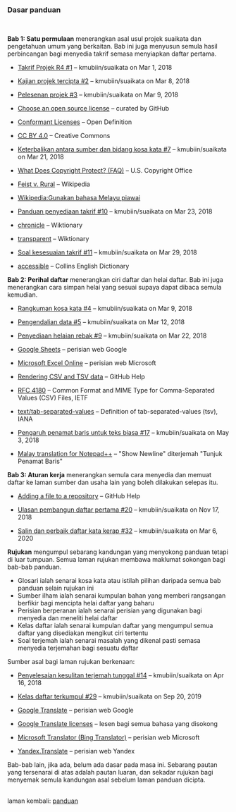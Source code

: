 ---
---

### Dasar panduan
&ensp;  

**Bab 1: Satu permulaan** menerangkan asal usul projek
suaikata dan pengetahuan umum yang berkaitan. Bab ini juga
menyusun semula hasil perbincangan bagi menyedia takrif
semasa menyiapkan daftar pertama.

- [Takrif Projek R4 #1][#1]
  &ndash; kmubiin/suaikata on Mar 1, 2018
- [Kajian projek tercipta #2][#2]
  &ndash; kmubiin/suaikata on Mar 8, 2018
- [Pelesenan projek #3][#3]
  &ndash; kmubiin/suaikata on Mar 9, 2018
- [Choose an open source license][15a]
  &ndash; curated by GitHub
- [Conformant Licenses][15b]
  &ndash; Open Definition
- [CC BY 4.0][15c]
  &ndash; Creative Commons
- [Keterbalikan antara sumber dan bidang kosa kata #7][#7]
  &ndash; kmubiin/suaikata on Mar 21, 2018
- [What Does Copyright Protect? (FAQ)][13a]
  &ndash; U.S. Copyright Office
- [Feist v. Rural][13b]
  &ndash; Wikipedia
- [Wikipedia:Gunakan bahasa Melayu piawai][14a]
- [Panduan penyediaan takrif #10][#10]
  &ndash; kmubiin/suaikata on Mar 23, 2018
- [chronicle][16a]
  &ndash; Wiktionary
- [transparent][16b]
  &ndash; Wiktionary
- [Soal kesesuaian takrif #11][#11]
  &ndash; kmubiin/suaikata on Mar 29, 2018
- [accessible][17a]
  &ndash; Collins English Dictionary

  [#1]: https://github.com/kmubiin/suaikata/issues/1
  [#2]: https://github.com/kmubiin/suaikata/issues/2
  [#3]: https://github.com/kmubiin/suaikata/issues/3
  [#7]: https://github.com/kmubiin/suaikata/issues/7
  [#10]: https://github.com/kmubiin/suaikata/issues/10
  [#11]: https://github.com/kmubiin/suaikata/issues/11
  [13a]: https://www.copyright.gov/help/faq/faq-protect.html
  [13b]: https://en.wikipedia.org/wiki/Feist_v._Rural
  [14a]: https://ms.wikipedia.org/wiki/Wikipedia:Gunakan_bahasa_Melayu_piawai
  [15a]: https://choosealicense.com/
  [15b]: https://opendefinition.org/licenses/
  [15c]: https://creativecommons.org/licenses/by/4.0/
  [16a]: https://en.wiktionary.org/wiki/chronicle
  [16b]: https://en.wiktionary.org/wiki/transparent
  [17a]: https://www.collinsdictionary.com/dictionary/english/accessible

**Bab 2: Perihal daftar** menerangkan ciri daftar dan helai
daftar. Bab ini juga menerangkan cara simpan helai yang
sesuai supaya dapat dibaca semula kemudian.

- [Rangkuman kosa kata #4][#4]
  &ndash; kmubiin/suaikata on Mar 9, 2018
- [Pengendalian data #5][#5]
  &ndash; kmubiin/suaikata on Mar 12, 2018
- [Penyediaan helaian rebak #9][#9]
  &ndash; kmubiin/suaikata on Mar 22, 2018
- [Google Sheets][24a]
  &ndash; perisian web Google
- [Microsoft Excel Online][24b]
  &ndash; perisian web Microsoft
- [Rendering CSV and TSV data][26a]
  &ndash; GitHub Help
- [RFC 4180][26b]
  &ndash; Common Format and MIME Type for Comma-Separated
  Values (CSV) Files, IETF
- [text/tab-separated-values][26c]
  &ndash; Definition of tab-separated-values (tsv), IANA
- [Pengaruh penamat baris untuk teks biasa #17][#17]
  &ndash; kmubiin/suaikata on May 3, 2018
- [Malay translation for Notepad++][27a]
  &ndash; "Show Newline" diterjemah "Tunjuk Penamat Baris"

  [#4]: https://github.com/kmubiin/suaikata/issues/4
  [#5]: https://github.com/kmubiin/suaikata/issues/5
  [#9]: https://github.com/kmubiin/suaikata/issues/9
  [#17]: https://github.com/kmubiin/suaikata/issues/17
  [24a]: https://docs.google.com/spreadsheets/
  [24b]: https://office.live.com/start/Excel.aspx
  [26a]: https://help.github.com/articles/rendering-csv-and-tsv-data/
  [26b]: https://tools.ietf.org/html/rfc4180
  [26c]: https://www.iana.org/assignments/media-types/text/tab-separated-values
  [27a]: https://github.com/notepad-plus-plus/notepad-plus-plus/blob/master/PowerEditor/installer/nativeLang/malay.xml

**Bab 3: Aturan kerja** menerangkan semula cara menyedia dan
memuat daftar ke laman sumber dan usaha lain yang boleh
dilakukan selepas itu.

- [Adding a file to a repository][3a]
  &ndash; GitHub Help
- [Ulasan pembangun daftar pertama #20][#20]
  &ndash; kmubiin/suaikata on Nov 17, 2018
- [Salin dan perbaik daftar kata kerap #32][#32]
  &ndash; kmubiin/suaikata on Mar 6, 2020

  [3a]: https://help.github.com/en/github/managing-files-in-a-repository/adding-a-file-to-a-repository
  [#20]: https://github.com/kmubiin/suaikata/issues/20
  [#32]: https://github.com/kmubiin/suaikata/issues/32

**Rujukan** mengumpul sebarang kandungan yang menyokong
panduan tetapi di luar tumpuan. Semua laman rujukan membawa
maklumat sokongan bagi bab-bab panduan.

- Glosari ialah senarai kosa kata atau istilah pilihan
daripada semua bab panduan selain rujukan ini
- Sumber ilham ialah senarai kumpulan bahan yang memberi
rangsangan berfikir bagi mencipta helai daftar yang baharu
- Perisian berperanan ialah senarai perisian yang digunakan
bagi menyedia dan meneliti helai daftar
- Kelas daftar ialah senarai kumpulan daftar yang mengumpul
semua daftar yang disediakan mengikut ciri tertentu
- Soal terjemah ialah senarai masalah yang dikenal pasti
semasa menyedia terjemahan bagi sesuatu daftar

Sumber asal bagi laman rujukan berkenaan:

- [Penyelesaian kesulitan terjemah tunggal #14][#14]
  &ndash; kmubiin/suaikata on Apr 16, 2018
- [Kelas daftar terkumpul #29][#29]
  &ndash; kmubiin/suaikata on Sep 20, 2019
- [Google Translate][r1]
  &ndash; perisian web Google
- [Google Translate licenses][r2]
  &ndash; lesen bagi semua bahasa yang disokong
- [Microsoft Translator (Bing Translator)][r3]
  &ndash; perisian web Microsoft
- [Yandex.Translate][r4]
  &ndash; perisian web Yandex

  [#14]: https://github.com/kmubiin/suaikata/issues/14
  [#29]: https://github.com/kmubiin/suaikata/issues/29
  [r1]: https://translate.google.com
  [r2]: https://translate.google.com/intl/en/about/license/
  [r3]: https://www.bing.com/translator/
  [r4]: https://translate.yandex.com/

Bab-bab lain, jika ada, belum ada dasar pada masa ini.
Sebarang pautan yang tersenarai di atas adalah pautan
luaran, dan sekadar rujukan bagi menyemak semula kandungan
asal sebelum laman panduan dicipta.

&emsp;  
laman kembali: [panduan][0]

  [0]: index.md
